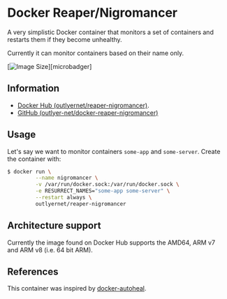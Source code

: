 # Docker Reaper/Nigromancer

A very simplistic Docker container that monitors a set of containers and restarts them if they become unhealthy.

Currently it can monitor containers based on their name only.

[![Image Size](https://images.microbadger.com/badges/image/outlyernet/reaper-nigromancer.svg)][microbadger]

## Information

* [Docker Hub (outlyernet/reaper-nigromancer)](https://hub.docker.com/r/outlyernet/reaper-nigromancer/).
* [GitHub (outlyer-net/docker-reaper-nigromancer)](https://github.com/outlyer-net/docker-reaper-nigromancer)

## Usage

Let's say we want to monitor containers `some-app` and `some-server`. Create the container with:

   ```bash
   $ docker run \
            --name nigromancer \
            -v /var/run/docker.sock:/var/run/docker.sock \
            -e RESURRECT_NAMES="some-app some-server" \
            --restart always \
            outlyernet/reaper-nigromancer
   ```

## Architecture support

Currently the image found on Docker Hub supports the AMD64, ARM v7 and ARM v8 (i.e. 64 bit ARM).

## References

This container was inspired by [docker-autoheal](https://github.com/willfarrell/docker-autoheal).
